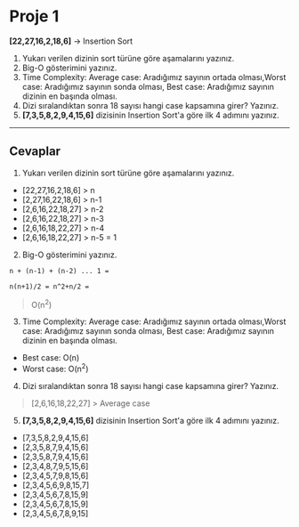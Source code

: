# Proje 1
**[22,27,16,2,18,6]** -> Insertion Sort

1. Yukarı verilen dizinin sort türüne göre aşamalarını yazınız.
2. Big-O gösterimini yazınız.
3. Time Complexity: Average case: Aradığımız sayının ortada olması,Worst case: Aradığımız sayının sonda olması, Best case: Aradığımız sayının dizinin en başında olması.
4. Dizi sıralandıktan sonra 18 sayısı hangi case kapsamına girer? Yazınız.
5. **[7,3,5,8,2,9,4,15,6]** dizisinin Insertion Sort'a göre ilk 4 adımını yazınız.

---

## Cevaplar

1. Yukarı verilen dizinin sort türüne göre aşamalarını yazınız.

- [22,27,16,2,18,6] > n
- [2,27,16,22,18,6] > n-1
- [2,6,16,22,18,27] > n-2
- [2,6,16,22,18,27] > n-3
- [2,6,16,18,22,27] > n-4
- [2,6,16,18,22,27] > n-5 = 1

2. Big-O gösterimini yazınız.

```
n + (n-1) + (n-2) ... 1 =

n(n+1)/2 = n^2+n/2 =
```
> O(n<sup>2</sup>)

3. Time Complexity: Average case: Aradığımız sayının ortada olması,Worst case: Aradığımız sayının sonda olması, Best case: Aradığımız sayının dizinin en başında olması.

- Best case: O(n)
- Worst case: O(n<sup>2</sup>)

4. Dizi sıralandıktan sonra 18 sayısı hangi case kapsamına girer? Yazınız.

> [2,6,16,18,22,27] > Average case

5. **[7,3,5,8,2,9,4,15,6]** dizisinin Insertion Sort'a göre ilk 4 adımını yazınız.

- [7,3,5,8,2,9,4,15,6]
- [2,3,5,8,7,9,4,15,6]
- [2,3,5,8,7,9,4,15,6]
- [2,3,4,8,7,9,5,15,6]
- [2,3,4,5,7,9,8,15,6]
- [2,3,4,5,6,9,8,15,7]
- [2,3,4,5,6,7,8,15,9]
- [2,3,4,5,6,7,8,15,9]
- [2,3,4,5,6,7,8,9,15]
